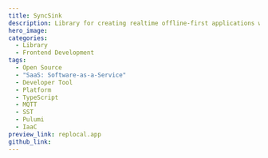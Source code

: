 ```yaml
---
title: SyncSink
description: Library for creating realtime offline-first applications with PWA, Service Workers, IndexedDB.
hero_image: 
categories:
  - Library
  - Frontend Development
tags:
  - Open Source
  - "SaaS: Software-as-a-Service"
  - Developer Tool
  - Platform
  - TypeScript
  - MQTT
  - SST
  - Pulumi
  - IaaC
preview_link: replocal.app
github_link: 
---
```

